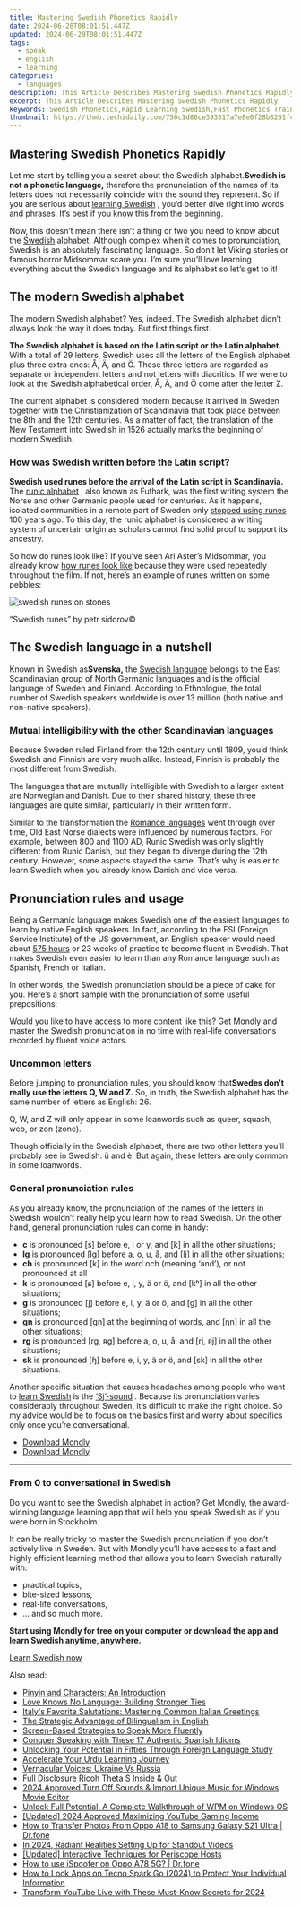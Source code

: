 ```yaml
---
title: Mastering Swedish Phonetics Rapidly
date: 2024-06-28T08:01:51.447Z
updated: 2024-06-29T08:01:51.447Z
tags:
  - speak
  - english
  - learning
categories:
  - languages
description: This Article Describes Mastering Swedish Phonetics Rapidly
excerpt: This Article Describes Mastering Swedish Phonetics Rapidly
keywords: Swedish Phonetics,Rapid Learning Swedish,Fast Phonetics Training,Sweden Language Study Tips,Speak Swedish Fastly,Sweden Accent Improvement,Quick Phonetic Guide to Swedish
thumbnail: https://thmb.techidaily.com/750c1d86ce393517a7e8e0f28b8261fcac89b61944729e317e412d6180bd4eb2.jpg
---
```


## Mastering Swedish Phonetics Rapidly

 Let me start by telling you a secret about the Swedish alphabet.**Swedish is not a phonetic language,** therefore the pronunciation of the names of its letters does not necessarily coincide with the sound they represent. So if you are serious about [learning Swedish](https://app.adjust.io/5ixfg4k?campaign=blog-post-id-6279&fallback=https%3A%2F%2Fapp.mondly.com?avangate%5Fsrc=blog-post-id-6279?mother%5Flang=en%5Fus?target%5Flang=sv&redirect%5Fandroid=https%3A%2F%2Fplay.google.com%2Fstore%2Fapps%2Fdetails%3Fid%3Dcom.atistudios.mondly.languages&redirect%5Fios=https%3A%2F%2Fitunes.apple.com%2Fapp%2Fid987873536&redirect%5Fmacos=https%3A%2F%2Fapp.mondly.com?avangate%5Fsrc=blog-post-id-6279?mother%5Flang=en%5Fus?target%5Flang=sv) , you’d better dive right into words and phrases. It’s best if you know this from the beginning.

 Now, this doesn’t mean there isn’t a thing or two you need to know about the [Swedish](https://shop.mondly.com/affiliate.php?ACCOUNT=ATISTUDI&AFFILIATE=108875&PATH=https://www.mondly.com?AFFILIATE=108875) alphabet. Although complex when it comes to pronunciation, Swedish is an absolutely fascinating language. So don’t let Viking stories or famous horror Midsommar scare you. I’m sure you’ll love learning everything about the Swedish language and its alphabet so let’s get to it!

## The modern Swedish alphabet

 The modern Swedish alphabet? Yes, indeed. The Swedish alphabet didn’t always look the way it does today. But first things first.

 **The Swedish alphabet is based on the Latin script or the Latin alphabet.** With a total of 29 letters, Swedish uses all the letters of the English alphabet plus three extra ones: Å, Ä, and Ö. These three letters are regarded as separate or independent letters and not letters with diacritics. If we were to look at the Swedish alphabetical order, Å, Ä, and Ö come after the letter Z.

 The current alphabet is considered modern because it arrived in Sweden together with the Christianization of Scandinavia that took place between the 8th and the 12th centuries. As a matter of fact, the translation of the New Testament into Swedish in 1526 actually marks the beginning of modern Swedish.

### How was Swedish written before the Latin script?

 **Swedish used runes before the arrival of the Latin script in Scandinavia.** The [runic alphabet](https://www.britannica.com/topic/runic-alphabet) , also known as Futhark, was the first writing system the Norse and other Germanic people used for centuries. As it happens, isolated communities in a remote part of Sweden only [stopped using runes](https://sciencenordic.com/language-linguistics-runes/isolated-people-in-sweden-only-stopped-using-runes-100-years-ago/1418110) 100 years ago. To this day, the runic alphabet is considered a writing system of uncertain origin as scholars cannot find solid proof to support its ancestry.

 So how do runes look like? If you’ve seen Ari Aster’s Midsommar, you already know [how runes look like](https://www.radiotimes.com/movies/what-do-the-runes-mean-in-midsommar-symbolic-meanings-in-the-runes-and-what-the-tablet-meant/) because they were used repeatedly throughout the film. If not, here’s an example of runes written on some pebbles:

![swedish runes on stones](https://edge.mondly.com/blog/wp-content/uploads/2021/11/swedish-runic-alphabet-960x686.jpg "Quick Introduction To The Swedish Alphabet And Its Fascinating History 2")

 “Swedish runes” by petr sidorov©

## The Swedish language in a nutshell

 Known in Swedish as**Svenska,** the [Swedish language](https://www.britannica.com/topic/Swedish-language) belongs to the East Scandinavian group of North Germanic languages and is the official language of Sweden and Finland. According to Ethnologue, the total number of Swedish speakers worldwide is over 13 million (both native and non-native speakers).

### Mutual intelligibility with the other Scandinavian languages

 Because Sweden ruled Finland from the 12th century until 1809, you’d think Swedish and Finnish are very much alike. Instead, Finnish is probably the most different from Swedish.

 The languages that are mutually intelligible with Swedish to a larger extent are Norwegian and Danish. Due to their shared history, these three languages are quite similar, particularly in their written form.

 Similar to the transformation the [Romance languages](https://shop.mondly.com/affiliate.php?ACCOUNT=ATISTUDI&AFFILIATE=108875&PATH=https://www.mondly.com?AFFILIATE=108875) went through over time, Old East Norse dialects were influenced by numerous factors. For example, between 800 and 1100 AD, Runic Swedish was only slightly different from Runic Danish, but they began to diverge during the 12th century. However, some aspects stayed the same. That’s why is easier to learn Swedish when you already know Danish and vice versa.

## Pronunciation rules and usage

 Being a Germanic language makes Swedish one of the easiest languages to learn by native English speakers. In fact, according to the FSI (Foreign Service Institute) of the US government, an English speaker would need about [575 hours](https://shop.mondly.com/affiliate.php?ACCOUNT=ATISTUDI&AFFILIATE=108875&PATH=https://www.mondly.com?AFFILIATE=108875) or 23 weeks of practice to become fluent in Swedish. That makes Swedish even easier to learn than any Romance language such as Spanish, French or Italian.

 In other words, the Swedish pronunciation should be a piece of cake for you. Here’s a short sample with the pronunciation of some useful prepositions:

 Would you like to have access to more content like this? Get Mondly and master the Swedish pronunciation in no time with real-life conversations recorded by fluent voice actors.

### Uncommon letters

 Before jumping to pronunciation rules, you should know that**Swedes don’t really use the letters Q, W and Z.** So, in truth, the Swedish alphabet has the same number of letters as English: 26.

 Q, W, and Z will only appear in some loanwords such as queer, squash, web, or zon (zone).

 Though officially in the Swedish alphabet, there are two other letters you’ll probably see in Swedish: ü and è. But again, these letters are only common in some loanwords.

### General pronunciation rules

 As you already know, the pronunciation of the names of the letters in Swedish wouldn’t really help you learn how to read Swedish. On the other hand, general pronunciation rules can come in handy:

* **c** is pronounced \[s\] before e, i or y, and \[k\] in all the other situations;
* **lg** is pronounced \[lg\] before a, o, u, å, and \[lj\] in all the other situations;
* **ch** is pronounced \[k\] in the word och (meaning ‘and’), or not pronounced at all
* **k** is pronounced \[ɕ\] before e, i, y, ä or ö, and \[kʰ\] in all the other situations;
* **g** is pronounced \[j\] before e, i, y, ä or ö, and \[g\] in all the other situations;
* **gn** is pronounced \[gn\] at the beginning of words, and \[ŋn\] in all the other situations;
* **rg** is pronounced \[rg, ʀg\] before a, o, u, å, and \[rj, ʀj\] in all the other situations;
* **sk** is pronounced \[ɧ\] before e, i, y, ä or ö, and \[sk\] in all the other situations.

 Another specific situation that causes headaches among people who want to [learn Swedish](https://app.adjust.io/5ixfg4k?campaign=blog-post-id-6279&fallback=https%3A%2F%2Fapp.mondly.com?avangate%5Fsrc=blog-post-id-6279?mother%5Flang=en%5Fus?target%5Flang=sv&redirect%5Fandroid=https%3A%2F%2Fplay.google.com%2Fstore%2Fapps%2Fdetails%3Fid%3Dcom.atistudios.mondly.languages&redirect%5Fios=https%3A%2F%2Fitunes.apple.com%2Fapp%2Fid987873536&redirect%5Fmacos=https%3A%2F%2Fapp.mondly.com?avangate%5Fsrc=blog-post-id-6279?mother%5Flang=en%5Fus?target%5Flang=sv) is the [‘Sj’-sound](https://en.wikipedia.org/wiki/Sj-sound) . Because its pronunciation varies considerably throughout Sweden, it’s difficult to make the right choice. So my advice would be to focus on the basics first and worry about specifics only once you’re conversational.

* [Download Mondly](https://www.facebook.com/sharer/sharer.php?u=https%3A%2F%2Fwww.mondly.com%2Fblog%2Fswedish-alphabet-introduction%2F&t=Quick+Introduction+to+the+Swedish+Alphabet+and+Its+Fascinating+History "Share on Facebook")
* [Download Mondly](https://shop.mondly.com/affiliate.php?ACCOUNT=ATISTUDI&AFFILIATE=108875&PATH=https://www.mondly.com?AFFILIATE=108875)

---

### From 0 to conversational in Swedish

 Do you want to see the Swedish alphabet in action? Get Mondly, the award-winning language learning app that will help you speak Swedish as if you were born in Stockholm.

 It can be really tricky to master the Swedish pronunciation if you don’t actively live in Sweden. But with Mondly you’ll have access to a fast and highly efficient learning method that allows you to learn Swedish naturally with:

* practical topics,
* bite-sized lessons,
* real-life conversations,
* … and so much more.

 **Start using Mondly for free on your computer or download the app and learn Swedish anytime, anywhere.**

[Learn Swedish now](https://adjt.mondly.com/5ixfg4k?campaign=blog-post-id-6279&fallback=https%3A%2F%2Fapp.mondly.com%3Futm%5Fmedium%3Dblog%5Fblog-post-id-6279%26utm%5Fsource%3Dblog-post-id-6279&redirect%5Fmacos=https%3A%2F%2Fapp.mondly.com%3Futm%5Fmedium%3Dblog%5Fblog-post-id-6279%26utm%5Fsource%3Dblog-post-id-6279&redirect%5Fandroid=https%3A%2F%2Fplay.google.com%2Fstore%2Fapps%2Fdetails%3Fid%3Dcom.atistudios.mondly.languages%3Futm%5Fmedium%3Dblog%5Fblog-post-id-6279%26utm%5Fsource%3Dblog-post-id-6279&redirect%5Fios=https%3A%2F%2Fapps.apple.com%2Fapp%2Fapple-store%2Fid987873536%3Fpt%3D78954800%26ct%3Dblog-post-id-6279%26mt%3D8 "Learn Swedish now")

<ins class="adsbygoogle"
     style="display:block"
     data-ad-format="autorelaxed"
     data-ad-client="ca-pub-7571918770474297"
     data-ad-slot="1223367746"></ins>



<ins class="adsbygoogle"
     style="display:block"
     data-ad-client="ca-pub-7571918770474297"
     data-ad-slot="8358498916"
     data-ad-format="auto"
     data-full-width-responsive="true"></ins>

<span class="atpl-alsoreadstyle">Also read:</span>
<div><ul>
<li><a href="https://mondly-stories.techidaily.com/pinyin-and-characters-an-introduction/"><u>Pinyin and Characters: An Introduction</u></a></li>
<li><a href="https://mondly-stories.techidaily.com/love-knows-no-language-building-stronger-ties/"><u>Love Knows No Language: Building Stronger Ties</u></a></li>
<li><a href="https://mondly-stories.techidaily.com/italys-favorite-salutations-mastering-common-italian-greetings/"><u>Italy's Favorite Salutations: Mastering Common Italian Greetings</u></a></li>
<li><a href="https://mondly-stories.techidaily.com/the-strategic-advantage-of-bilingualism-in-english/"><u>The Strategic Advantage of Bilingualism in English</u></a></li>
<li><a href="https://mondly-stories.techidaily.com/screen-based-strategies-to-speak-more-fluently/"><u>Screen-Based Strategies to Speak More Fluently</u></a></li>
<li><a href="https://mondly-stories.techidaily.com/conquer-speaking-with-these-17-authentic-spanish-idioms/"><u>Conquer Speaking with These 17 Authentic Spanish Idioms</u></a></li>
<li><a href="https://mondly-stories.techidaily.com/unlocking-your-potential-in-fifties-through-foreign-language-study/"><u>Unlocking Your Potential in Fifties Through Foreign Language Study</u></a></li>
<li><a href="https://mondly-stories.techidaily.com/accelerate-your-urdu-learning-journey/"><u>Accelerate Your Urdu Learning Journey</u></a></li>
<li><a href="https://mondly-stories.techidaily.com/vernacular-voices-ukraine-vs-russia/"><u>Vernacular Voices: Ukraine Vs Russia</u></a></li>
<li><a href="https://extra-hints.techidaily.com/full-disclosure-ricoh-theta-s-inside-and-out/"><u>Full Disclosure  Ricoh Theta S Inside & Out</u></a></li>
<li><a href="https://voice-adjusting.techidaily.com/2024-approved-turn-off-sounds-and-import-unique-music-for-windows-movie-editor/"><u>2024 Approved Turn Off Sounds & Import Unique Music for Windows Movie Editor</u></a></li>
<li><a href="https://win11.techidaily.com/unlock-full-potential-a-complete-walkthrough-of-wpm-on-windows-os/"><u>Unlock Full Potential: A Complete Walkthrough of WPM on Windows OS</u></a></li>
<li><a href="https://youtube-lab.techidaily.com/ed-2024-approved-maximizing-youtube-gaming-income/"><u>[Updated] 2024 Approved  Maximizing YouTube Gaming Income</u></a></li>
<li><a href="https://android-transfer.techidaily.com/how-to-transfer-photos-from-oppo-a18-to-samsung-galaxy-s21-ultra-drfone-by-drfone-transfer-from-android-transfer-from-android/"><u>How to Transfer Photos From Oppo A18 to Samsung Galaxy S21 Ultra | Dr.fone</u></a></li>
<li><a href="https://extra-skills.techidaily.com/in-2024-radiant-realities-setting-up-for-standout-videos/"><u>In 2024, Radiant Realities  Setting Up for Standout Videos</u></a></li>
<li><a href="https://some-guidance.techidaily.com/updated-interactive-techniques-for-periscope-hosts/"><u>[Updated] Interactive Techniques for Periscope Hosts</u></a></li>
<li><a href="https://android-pokemon-go.techidaily.com/how-to-use-ispoofer-on-oppo-a78-5g-drfone-by-drfone-virtual-android/"><u>How to use iSpoofer on Oppo A78 5G? | Dr.fone</u></a></li>
<li><a href="https://unlock-android.techidaily.com/how-to-lock-apps-on-tecno-spark-go-2024-to-protect-your-individual-information-by-drfone-android/"><u>How to Lock Apps on Tecno Spark Go (2024) to Protect Your Individual Information</u></a></li>
<li><a href="https://ai-live-streaming.techidaily.com/transform-youtube-live-with-these-must-know-secrets-for-2024/"><u>Transform YouTube Live with These Must-Know Secrets for 2024</u></a></li>
</ul></div>
